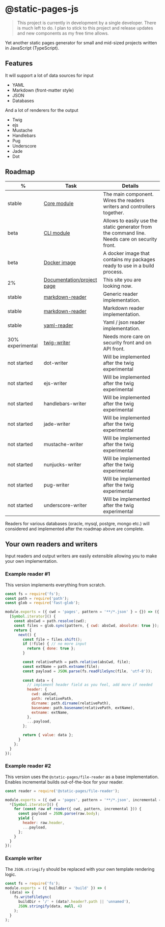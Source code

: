# @static-pages-js

> This project is currently in development by a single developer. There is much left to do. I plan to stick to this project and release updates and new components as my free time allows.

Yet another static pages generator for small and mid-sized projects written in JavaScript (TypeScript).

## Features

It will support a lot of data sources for input
- YAML
- Markdown (front-matter style)
- JSON
- Databases

And a lot of renderers for the output
- Twig
- ejs
- Mustache
- Handlebars
- Pug
- Underscore
- Jade
- Dot

## Roadmap

| % | Task | Details |
|---|------|---------|
| stable | [Core module](https://www.npmjs.com/package/@static-pages/core) | The main component. Wires the readers writers and controllers together. |
| beta | [CLI module](https://www.npmjs.com/package/@static-pages/cli) | Allows to easily use the static generator from the command line. Needs care on security front. |
| beta | [Docker image](https://hub.docker.com/repository/docker/staticpages/cli) | A docker image that contains my packages ready to use in a build process. |
| 2% | [Documentation/project page](https://staticpagesjs.github.io/) | This site you are looking now. |
| stable | [markdown-reader](https://www.npmjs.com/package/@static-pages/markdown-reader) | Generic reader implementation. |
| stable | [markdown-reader](https://www.npmjs.com/package/@static-pages/markdown-reader) | Markdown reader implementation. |
| stable | [yaml-reader](https://www.npmjs.com/package/@static-pages/yaml-reader) | Yaml / json reader implementation. |
| 30% experimental | [twig-writer](https://www.npmjs.com/package/@static-pages/twig-writer) | Needs more care on security front and on API front. |
| not started | dot-writer | Will be implemented after the twig experimental |
| not started | ejs-writer | Will be implemented after the twig experimental |
| not started | handlebars-writer | Will be implemented after the twig experimental |
| not started | jade-writer | Will be implemented after the twig experimental |
| not started | mustache-writer | Will be implemented after the twig experimental |
| not started | nunjucks-writer | Will be implemented after the twig experimental |
| not started | pug-writer | Will be implemented after the twig experimental |
| not started | underscore-writer | Will be implemented after the twig experimental |

Readers for various databases (oracle, mysql, postgre, mongo etc.) will considered and implemented after the roadmap above are complete.

## Your own readers and writers

Input readers and output writers are easily extensible allowing you to make your own implementation.

### Example reader #1

This version implements everything from scratch.

```js
const fs = require('fs');
const path = require('path');
const glob = require('fast-glob');

module.exports = ({ cwd = 'pages', pattern = '**/*.json' } = {}) => ({
  [Symbol.iterator]() {
    const absCwd = path.resolve(cwd);
    const files = glob.sync(pattern, { cwd: absCwd, absolute: true });
    return {
      next() {
        const file = files.shift();
        if (!file) { // no more input
          return { done: true };
        }

        const relativePath = path.relative(absCwd, file);
        const extName = path.extname(file);
        const payload = JSON.parse(fs.readFileSync(file, 'utf-8'));
        
        const data = {
          // implement header field as you feel, add more if needed
          header: {
            cwd: absCwd,
            path: relativePath,
            dirname: path.dirname(relativePath),
            basename: path.basename(relativePath, extName),
            extname: extName,
          },
          ...payload,
        };

        return { value: data };
      }
    };
  }
});
```

### Example reader #2

This version uses the `@static-pages/file-reader` as a base implementation. Enables incremental builds out-of-the-box for your reader.

```js
const reader = require('@static-pages/file-reader');

module.exports = ({ cwd = 'pages', pattern = '**/*.json', incremental = false } = {}) => ({
  *[Symbol.iterator]() {
    for (const raw of reader({ cwd, pattern, incremental })) {
      const payload = JSON.parse(raw.body);
      yield {
        header: raw.header,
        ...payload,
      };
    }
  }
});
```

### Example writer

The `JSON.stringify` should be replaced with your own template rendering logic.

```js
const fs = require('fs');
module.exports = ({ buildDir = 'build' }) => (
  (data) => {
    fs.writeFileSync(
      buildDir + '/' + (data?.header?.path || 'unnamed'),
      JSON.stringify(data, null, 4)
    );
  }
);
```

